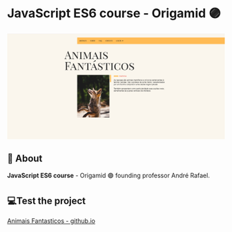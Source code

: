 <h1>
    JavaScript ES6 course - Origamid 🟣
</h1>
<img src="img/Screenshot.png"/>

## 📕 About
**JavaScript ES6 course** - Origamid 🟣
founding professor André Rafael.


## 💻Test the project
[Animais Fantasticos - github.io](https://duartesbruno.github.io/animais-fantasticos/)
